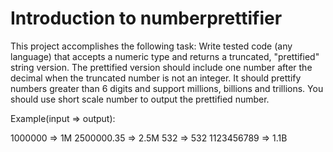 # Introduction to numberprettifier


This project accomplishes the following task:
Write tested code (any language) that accepts a numeric type and returns a truncated,
"prettified" string version. The prettified version should include one number after
the decimal when the truncated number is not an integer. It should prettify numbers
greater than 6 digits and support millions, billions and trillions. You should use
short scale number to output the prettified number.

Example(input => output):

1000000         => 1M
2500000.35      => 2.5M
532             => 532
1123456789      => 1.1B
